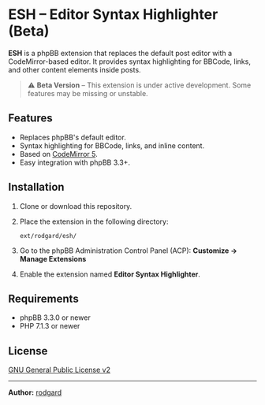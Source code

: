 # ESH – Editor Syntax Highlighter (Beta)

**ESH** is a phpBB extension that replaces the default post editor with a CodeMirror-based editor. It provides syntax highlighting for BBCode, links, and other content elements inside posts.

> ⚠️ **Beta Version** – This extension is under active development. Some features may be missing or unstable.

## Features

- Replaces phpBB's default editor.
- Syntax highlighting for BBCode, links, and inline content.
- Based on [CodeMirror 5](https://codemirror.net/5/).
- Easy integration with phpBB 3.3+.

## Installation

1. Clone or download this repository.
2. Place the extension in the following directory:

       ext/rodgard/esh/

3. Go to the phpBB Administration Control Panel (ACP):
   **Customize → Manage Extensions**
4. Enable the extension named **Editor Syntax Highlighter**.

## Requirements

- phpBB 3.3.0 or newer
- PHP 7.1.3 or newer

## License

[GNU General Public License v2](http://opensource.org/licenses/GPL-2.0)

---

**Author:** [rodgard](https://github.com/rodgard)
